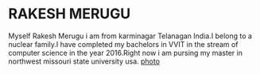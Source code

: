 # RAKESH MERUGU
Myself Rakesh Merugu i am from karminagar Telanagan India.I belong to a nuclear family.I have completed my bachelors in VVIT in the stream of computer science in the year 2016.Right now i am pursing my master in northwest missouri state university usa.
[photo](Capture.JPG)
